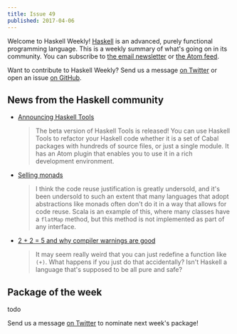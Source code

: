 ```yaml
---
title: Issue 49
published: 2017-04-06
---
```


Welcome to Haskell Weekly!
[Haskell](https://haskell-lang.org) is an advanced, purely functional programming language.
This is a weekly summary of what's going on in its community.
You can subscribe to [the email newsletter](https://news.us10.list-manage.com/subscribe?u=49a6a2e17b12be2c5c4dcb232&id=ffbbbbd930)
or [the Atom feed](/haskell-weekly.atom).

Want to contribute to Haskell Weekly?
Send us a message [on Twitter](https://twitter.com/haskellweekly)
or open an issue [on GitHub](https://github.com/haskellweekly/haskellweekly.github.io).

## News from the Haskell community

-   [Announcing Haskell Tools](https://haskelltools.blogspot.hu/2017/04/announcing-haskell-tools.html)

    > The beta version of Haskell Tools is released! You can use Haskell Tools to refactor your Haskell code whether it is a set of Cabal packages with hundreds of source files, or just a single module. It has an Atom plugin that enables you to use it in a rich development environment.

-   [Selling monads](http://www.usrsb.in/selling-monads.html)

    > I think the code reuse justification is greatly undersold, and it's been undersold to such an extent that many languages that adopt abstractions like monads often don't do it in a way that allows for code reuse. Scala is an example of this, where many classes have a `flatMap` method, but this method is not implemented as part of any interface.

-   [2 + 2 = 5 and why compiler warnings are good](https://medium.com/position-development-blog/2-2-5-and-why-compiler-warnings-are-good-e50bc5cfab22)

    > It may seem really weird that you can just redefine a function like `(+)`. What happens if you just do that accidentally? Isn't Haskell a language that's supposed to be all pure and safe?

## Package of the week

todo

Send us a message [on Twitter](https://twitter.com/haskellweekly) to nominate next week's package!

